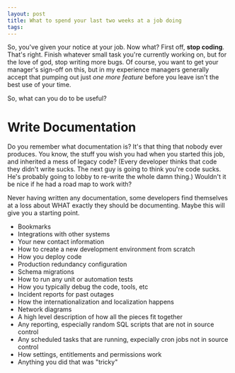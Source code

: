 ```yaml
---
layout: post
title: What to spend your last two weeks at a job doing
tags:
---
```


So, you've given your notice at your job. Now what? First off, **stop coding**.
That's right. Finish whatever small task you're currently working on, but for
the love of god, stop writing more bugs. Of course, you want to get your manager's
sign-off on this, but in my experience managers generally accept that pumping out
just *one more feature* before you leave isn't the best use of your time.

So, what can you do to be useful?

# Write Documentation

Do you remember what documentation is? It's that thing that nobody ever produces.
You know, the stuff you wish you had when you started this job, and inherited a mess
of legacy code? (Every developer thinks that code they didn't write sucks.
The next guy is going to think you're code sucks. He's probably going to lobby to
re-write the whole damn thing.) Wouldn't it be nice if he had a road map to work with?

Never having written any documentation, some developers find themselves at a loss about
WHAT exactly they should be documenting. Maybe this will give you a starting point.

- Bookmarks
- Integrations with other systems
- Your new contact information
- How to create a new development environment from scratch
- How you deploy code
- Production redundancy configuration
- Schema migrations
- How to run any unit or automation tests
- How you typically debug the code, tools, etc
- Incident reports for past outages
- How the internationalization and localization happens
- Network diagrams
- A high level description of how all the pieces fit together
- Any reporting, especially random SQL scripts that are not in source control
- Any scheduled tasks that are running, expecially cron jobs not in source control
- How settings, entitlements and permissions work
- Anything you did that was "tricky"
